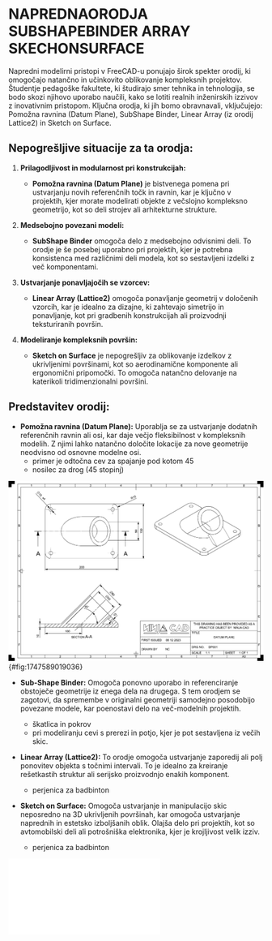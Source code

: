  NAPREDNAORODJA SUBSHAPEBINDER ARRAY SKECHONSURFACE
================================================================================

Napredni modelirni pristopi v FreeCAD-u ponujajo širok spekter orodij, ki omogočajo natančno in učinkovito oblikovanje kompleksnih projektov. Študentje pedagoške fakultete, ki študirajo smer tehnika in tehnologija, se bodo skozi njihovo uporabo naučili, kako se lotiti realnih inženirskih izzivov z inovativnim pristopom. Ključna orodja, ki jih bomo obravnavali, vključujejo: Pomožna ravnina (Datum Plane), SubShape Binder, Linear Array (iz orodij Lattice2) in Sketch on Surface.

## Nepogrešljive situacije za ta orodja:

1. **Prilagodljivost in modularnost pri konstrukcijah:**
   - **Pomožna ravnina (Datum Plane)** je bistvenega pomena pri ustvarjanju novih referenčnih točk in ravnin, kar je ključno v projektih, kjer morate modelirati objekte z večslojno kompleksno geometrijo, kot so deli strojev ali arhitekturne strukture.

2. **Medsebojno povezani modeli:**
   - **SubShape Binder** omogoča delo z medsebojno odvisnimi deli. To orodje je še posebej uporabno pri projektih, kjer je potrebna konsistenca med različnimi deli modela, kot so sestavljeni izdelki z več komponentami.

3. **Ustvarjanje ponavljajočih se vzorcev:**
   - **Linear Array (Lattice2)** omogoča ponavljanje geometrij v določenih vzorcih, kar je idealno za dizajne, ki zahtevajo simetrijo in ponavljanje, kot pri gradbenih konstrukcijah ali proizvodnji teksturiranih površin.

4. **Modeliranje kompleksnih površin:**
   - **Sketch on Surface** je nepogrešljiv za oblikovanje izdelkov z ukrivljenimi površinami, kot so aerodinamične komponente ali ergonomični pripomočki. To omogoča natančno delovanje na katerikoli tridimenzionalni površini.

## Predstavitev orodij:

- **Pomožna ravnina (Datum Plane):**
  Uporablja se za ustvarjanje dodatnih referenčnih ravnin ali osi, kar daje večjo fleksibilnost v kompleksnih modelih. Z njimi lahko natančno določite lokacije za nove geometrije neodvisno od osnovne modelne osi.
    - primer je odtočna cev za spajanje pod kotom 45
    - nosilec za drog (45 stopinj)

![Nosilec za drog.](./fig/1747589019036.jpg){#fig:1747589019036}

- **Sub-Shape Binder:**
  Omogoča ponovno uporabo in referenciranje obstoječe geometrije iz enega dela na drugega. S tem orodjem se zagotovi, da spremembe v originalni geometriji samodejno posodobijo povezane modele, kar poenostavi delo na več-modelnih projektih.
    - škatlica in pokrov
    - pri modeliranju cevi s prerezi in potjo, kjer je pot sestavljena iz večih skic.

- **Linear Array (Lattice2):**
  To orodje omogoča ustvarjanje zaporedij ali polj ponovitev objekta s točnimi intervali. To je idealno za kreiranje rešetkastih struktur ali serijsko proizvodnjo enakih komponent.
    - perjenica za badbinton

- **Sketch on Surface:**
  Omogoča ustvarjanje in manipulacijo skic neposredno na 3D ukrivljenih površinah, kar omogoča ustvarjanje naprednih in estetsko izboljšanih oblik. Olajša delo pri projektih, kot so avtomobilski deli ali potrošniška elektronika, kjer je krojljivost velik izziv.
    - perjenica za badbinton

![Perjanica za badbinton](./fig/print.pdf)


